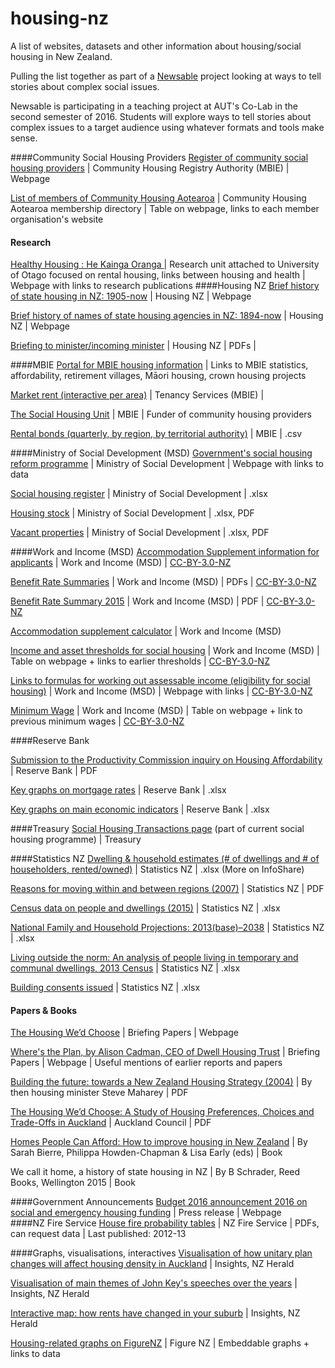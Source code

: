 # housing-nz
A list of websites, datasets and other information about housing/social housing in New Zealand.

Pulling the list together as part of a [Newsable](http://newsable.nz/) project looking at ways to tell stories about complex social issues.

Newsable is participating in a teaching project at AUT's Co-Lab in the second semester of 2016. Students will explore ways to tell stories about complex issues to a target audience using whatever formats and tools make sense. 



####Community Social Housing Providers
[Register of community social housing providers](http://chra.mbie.govt.nz/about-chra/register/)	| Community Housing Registry Authority (MBIE) |	Webpage

[List of members of Community Housing Aotearoa](http://www.communityhousing.org.nz/membership/members-directory/) |	Community Housing Aotearoa membership directory | Table on webpage, links to each member organisation's website

#### Research
[Healthy Housing : He Kainga Oranga ](http://www.healthyhousing.org.nz/research/current-research/rental-housing/) | Research unit attached to University of Otago focused on rental housing, links between housing and health | Webpage with links to research publications
####Housing NZ
[Brief history of state housing in NZ: 1905-now](http://www.hnzc.co.nz/about-us/history-of-state-housing) |	Housing NZ  | Webpage

[Brief history of names of state housing agencies in NZ: 1894-now](http://www.hnzc.co.nz/about-us/history-of-state-housing/state-housing-agencies) |	Housing NZ  | Webpage

[Briefing to minister/incoming minister](http://www.hnzc.co.nz/publications/briefing-to-the-incoming-minister/) | Housing NZ | PDFs |

####MBIE
[Portal for MBIE housing information](http://www.mbie.govt.nz/info-services/housing-property) | Links to MBIE statistics, affordability, retirement villages, Māori housing, crown housing projects

[Market rent (interactive per area)](https://tenancy.govt.nz/rent-bond-and-bills/market-rent/)	| Tenancy Services (MBIE) |	

[The Social Housing Unit](http://www.shu.govt.nz/) | MBIE | Funder of community housing providers

[Rental bonds (quarterly, by region, by territorial authority)](http://www.mbie.govt.nz/info-services/housing-property/sector-information-and-statistics/rental-bond-data) | MBIE | .csv

####Ministry of Social Development (MSD)
[Government's social housing reform programme](http://socialhousing.govt.nz/) |	Ministry of Social Development	| Webpage with links to data

[Social housing register](http://www.housing.msd.govt.nz/information-for-housing-providers/register/index.html) |	Ministry of Social Development	| .xlsx

[Housing stock](http://www.hnzc.co.nz/publications/housing-statistics/) | Ministry of Social Development | .xlsx, PDF

[Vacant properties](http://www.hnzc.co.nz/publications/housing-statistics-2/) |  Ministry of Social Development | .xlsx, PDF

####Work and Income (MSD)
[Accommodation Supplement information for applicants](http://www.workandincome.govt.nz/individuals/a-z-benefits/accommodation-supplement.html) | Work and Income (MSD) | [CC-BY-3.0-NZ](http://creativecommons.org/licenses/by/3.0/nz/legalcode)

[Benefit Rate Summaries](http://www.workandincome.govt.nz/map/deskfile/benefit-rate-summaries/index.html)	| Work and Income (MSD)	| PDFs | [CC-BY-3.0-NZ](http://creativecommons.org/licenses/by/3.0/nz/legalcode)

[Benefit Rate Summary 2015](http://www.workandincome.govt.nz/map/documents/deskfile/benefit-rate-summaries/benefitratesummary-2015-04-01.pdf)	| Work and Income (MSD)	| PDF | [CC-BY-3.0-NZ](http://creativecommons.org/licenses/by/3.0/nz/legalcode)

[Accommodation supplement calculator](http://www.workingforfamilies.govt.nz/calculator/index.jsp) |	Work and Income (MSD)	

[Income and asset thresholds for social housing](http://www.workandincome.govt.nz/map/deskfile/social-housing-tables/limits-and-thresholds-current.html) | Work and Income (MSD) | Table on webpage + links to earlier thresholds |  [CC-BY-3.0-NZ](http://creativecommons.org/licenses/by/3.0/nz/legalcode)

[Links to formulas for working out assessable income (eligibility for social housing)](http://www.workandincome.govt.nz/map/social-housing/assessment-of-eligibility/assessable-income-01.html) | Work and Income (MSD) | Webpage with links | [CC-BY-3.0-NZ](http://creativecommons.org/licenses/by/3.0/nz/legalcode)

[Minimum Wage](http://www.workandincome.govt.nz/map/deskfile/minimum-wage/minimum-wage-current.html) | Work and Income (MSD) | Table on webpage + link to previous minimum wages | [CC-BY-3.0-NZ](http://creativecommons.org/licenses/by/3.0/nz/legalcode)

####Reserve Bank

[Submission to the Productivity Commission inquiry on Housing Affordability](http://www.rbnz.govt.nz/research-and-publications/reserve-bank-bulletin/2011/rbb2011-74-03-02) |	Reserve Bank	| PDF

[Key graphs on mortgage rates](http://www.rbnz.govt.nz/statistics/key-graphs/key-graph-mortgage-rates)	| Reserve Bank	| .xlsx

[Key graphs on main economic indicators](http://www.rbnz.govt.nz/statistics/key-graphs)	| Reserve Bank	| .xlsx

####Treasury
[Social Housing Transactions page](http://www.treasury.govt.nz/statesector/socialhousing) (part of current social housing programme) |	Treasury	

####Statistics NZ
[Dwelling & household estimates (# of dwellings and # of householders, rented/owned)](http://www.stats.govt.nz/browse_for_stats/population/estimates_and_projections/dwelling-and-household-estimates-info-releases.aspx) | Statistics NZ | .xlsx (More on InfoShare)		

[Reasons for moving within and between regions (2007)](http://www.stats.govt.nz/browse_for_stats/population/Migration/internal-migration/reasons-for-moving-within-between-regions.aspx)	| Statistics NZ | PDF 

[Census data on people and dwellings (2015)](http://www.stats.govt.nz/Census.aspx)	| Statistics NZ	| .xlsx

[National Family and Household Projections: 2013(base)–2038](http://www.stats.govt.nz/browse_for_stats/population/estimates_and_projections/NationalFamilyAndHouseholdProjections_HOTP2013base.aspx) |	Statistics NZ	| .xlsx

[Living outside the norm: An analysis of people living in temporary and communal dwellings, 2013 Census](http://www.stats.govt.nz/Census/2013-census/profile-and-summary-reports/outside-norm.aspx)	| Statistics NZ	| .xlsx

[Building consents issued](http://www.stats.govt.nz/browse_for_stats/industry_sectors/Construction/building-consents-issued-info-releases.aspx)	| Statistics NZ |	.xlsx

#### Papers & Books
[The Housing We’d Choose](http://briefingpapers.co.nz/) | Briefing Papers	| Webpage

[Where's the Plan, by Alison Cadman, CEO of Dwell Housing Trust](http://briefingpapers.co.nz/2015/07/wheres-the-plan/) | Briefing Papers | Webpage	| Useful mentions of earlier reports and papers

[Building the future: towards a New Zealand Housing Strategy (2004)](http://www.urbancentre.utoronto.ca/pdfs/elibrary/NZHS_New-Zealand-Housing-St.pdf) | By then housing minister Steve Maharey | PDF

[The Housing We’d Choose: A Study of Housing Preferences, Choices and Trade-Offs in Auckland](http://www.aucklandcouncil.govt.nz/SiteCollectionDocuments/aboutcouncil/planspoliciespublications/technicalpublications/tr2015016housingwedchoosewithappendices.pdf) |	Auckland Council | PDF

[Homes People Can Afford: How to improve housing in New Zealand](http://steeleroberts.co.nz/product/homes-people-can-afford/) |	By Sarah Bierre, Philippa Howden-Chapman & Lisa Early (eds) | Book

We call it home, a history of state housing in NZ | By B Schrader, Reed Books, Wellington 2015 | Book

####Government Announcements
[Budget 2016 announcement 2016 on social and emergency housing funding](http://www.budget.govt.nz/budget/2016/at-a-glance/other.htm) | Press release | Webpage	
####NZ Fire Service
[House fire probability tables](http://www.fire.org.nz/About-Us/Facts-and-Figures/Pages/Statistics-Data-Fields.html) |	NZ Fire Service | PDFs, can request data | Last published: 2012-13

####Graphs, visualisations, interactives
[Visualisation of how unitary plan changes will affect housing density in Auckland](http://insights.nzherald.co.nz/article/auckland-council-unitary-plan)	| Insights, NZ Herald 	

[Visualisation of main themes of John Key's speeches over the years](http://insights.nzherald.co.nz/article/john-key-speeches)	| Insights, NZ Herald 

[Interactive map: how rents have changed in your suburb](http://www.nzherald.co.nz/Harkanwal-Singh/news/article.cfm?a_id=930&objectid=11393120)	| Insights, NZ Herald 	

[Housing-related graphs on FigureNZ](https://figure.nz/search/?query=housing&types=g,m,t) | Figure NZ | Embeddable graphs + links to data



